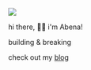 
![](https://komarev.com/ghpvc/?username=abena07&color=blueviolet)
 
hi there, 👋🏿 i'm Abena!

building & breaking

check out my [blog](https://abenabennett.bearblog.dev/blog/)





